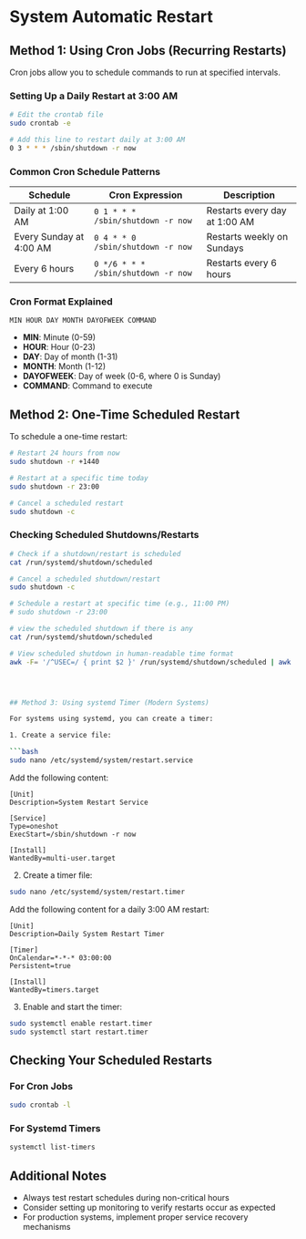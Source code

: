 # System Automatic Restart


## Method 1: Using Cron Jobs (Recurring Restarts)

Cron jobs allow you to schedule commands to run at specified intervals.

### Setting Up a Daily Restart at 3:00 AM

```bash
# Edit the crontab file
sudo crontab -e

# Add this line to restart daily at 3:00 AM
0 3 * * * /sbin/shutdown -r now
```

### Common Cron Schedule Patterns

| Schedule | Cron Expression | Description |
|----------|----------------|-------------|
| Daily at 1:00 AM | `0 1 * * * /sbin/shutdown -r now` | Restarts every day at 1:00 AM |
| Every Sunday at 4:00 AM | `0 4 * * 0 /sbin/shutdown -r now` | Restarts weekly on Sundays |
| Every 6 hours | `0 */6 * * * /sbin/shutdown -r now` | Restarts every 6 hours |

### Cron Format Explained

```
MIN HOUR DAY MONTH DAYOFWEEK COMMAND
```

- **MIN**: Minute (0-59)
- **HOUR**: Hour (0-23)
- **DAY**: Day of month (1-31)
- **MONTH**: Month (1-12)
- **DAYOFWEEK**: Day of week (0-6, where 0 is Sunday)
- **COMMAND**: Command to execute

## Method 2: One-Time Scheduled Restart

To schedule a one-time restart:

```bash
# Restart 24 hours from now
sudo shutdown -r +1440

# Restart at a specific time today
sudo shutdown -r 23:00

# Cancel a scheduled restart
sudo shutdown -c
```

### Checking Scheduled Shutdowns/Restarts

```bash
# Check if a shutdown/restart is scheduled
cat /run/systemd/shutdown/scheduled

# Cancel a scheduled shutdown/restart
sudo shutdown -c

# Schedule a restart at specific time (e.g., 11:00 PM)
# sudo shutdown -r 23:00

# view the scheduled shutdown if there is any
cat /run/systemd/shutdown/scheduled

# View scheduled shutdown in human-readable time format
awk -F= '/^USEC=/ { print $2 }' /run/systemd/shutdown/scheduled | awk '{ print strftime("%Y-%m-%d %H:%M:%S", $1 / 1000000) }'




## Method 3: Using systemd Timer (Modern Systems)

For systems using systemd, you can create a timer:

1. Create a service file:

```bash
sudo nano /etc/systemd/system/restart.service
```

Add the following content:

```
[Unit]
Description=System Restart Service

[Service]
Type=oneshot
ExecStart=/sbin/shutdown -r now

[Install]
WantedBy=multi-user.target
```

2. Create a timer file:

```bash
sudo nano /etc/systemd/system/restart.timer
```

Add the following content for a daily 3:00 AM restart:

```
[Unit]
Description=Daily System Restart Timer

[Timer]
OnCalendar=*-*-* 03:00:00
Persistent=true

[Install]
WantedBy=timers.target
```

3. Enable and start the timer:

```bash
sudo systemctl enable restart.timer
sudo systemctl start restart.timer
```

## Checking Your Scheduled Restarts

### For Cron Jobs
```bash
sudo crontab -l
```

### For Systemd Timers
```bash
systemctl list-timers
```

## Additional Notes

- Always test restart schedules during non-critical hours
- Consider setting up monitoring to verify restarts occur as expected
- For production systems, implement proper service recovery mechanisms
